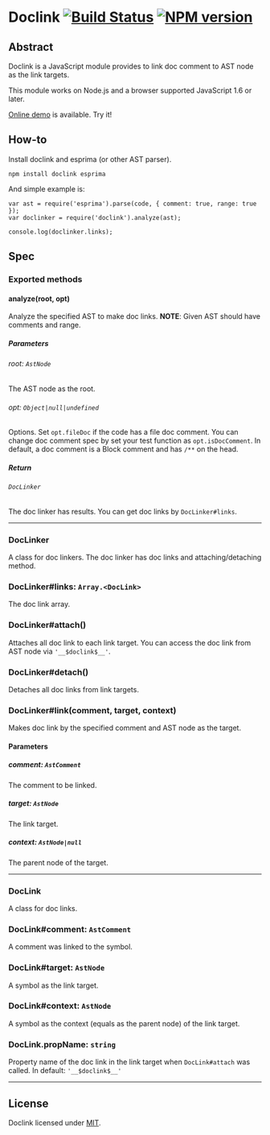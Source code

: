 # Doclink [![Build Status](https://travis-ci.org/OrgaChem/doclink.png?branch=master)](https://travis-ci.org/OrgaChem/doclink) [![NPM version](https://badge.fury.io/js/doclink.png)](http://badge.fury.io/js/doclink)

## Abstract

Doclink is a JavaScript module provides to link doc comment to AST node as the link targets.

This module works on Node.js and a browser supported JavaScript 1.6 or later.

[Online demo](http://orgachem.github.io/doclink/) is available. Try it!

## How-to
Install doclink and esprima (or other AST parser).

```
npm install doclink esprima
```

And simple example is:

```
var ast = require('esprima').parse(code, { comment: true, range: true });
var doclinker = require('doclink').analyze(ast);

console.log(doclinker.links);
```

## Spec

### Exported methods
#### analyze(root, opt)
Analyze the specified AST to make doc links.
**NOTE**: Given AST should have comments and range.

##### Parameters
###### root: ```AstNode```
The AST node as the root.

###### opt: ```Object|null|undefined```
Options.  Set ```opt.fileDoc``` if the code has a file doc comment.  You can change doc comment spec by set your test function as ```opt.isDocComment```.  In default, a doc comment is a Block comment and has ```/**``` on the head.

##### Return
###### ```DocLinker```
The doc linker has results. You can get doc links by ```DocLinker#links```.

---

### DocLinker
A class for doc linkers.  The doc linker has doc links and attaching/detaching method.

### DocLinker#links: ```Array.<DocLink>```
The doc link array.

### DocLinker#attach()
Attaches all doc link to each link target.  You can access the doc link from AST node via ```'__$doclink$__'```.

### DocLinker#detach()
Detaches all doc links from link targets.

### DocLinker#link(comment, target, context)
Makes doc link by the specified comment and AST node as the target.

#### Parameters
##### comment: ```AstComment```
The comment to be linked.

##### target: ```AstNode```
The link target.

##### context: ```AstNode|null```
The parent node of the target.

---

### DocLink
A class for doc links.

### DocLink#comment: ```AstComment```
A comment was linked to the symbol.

### DocLink#target: ```AstNode```
A symbol as the link target.

### DocLink#context: ```AstNode```
A symbol as the context (equals as the parent node) of the link target.

### DocLink.propName: ```string```
Property name of the doc link in the link target when ```DocLink#attach``` was called. In default:  ```'__$doclink$__'```

---

## License
Doclink licensed under [MIT](http://orgachem.mit-license.org).
